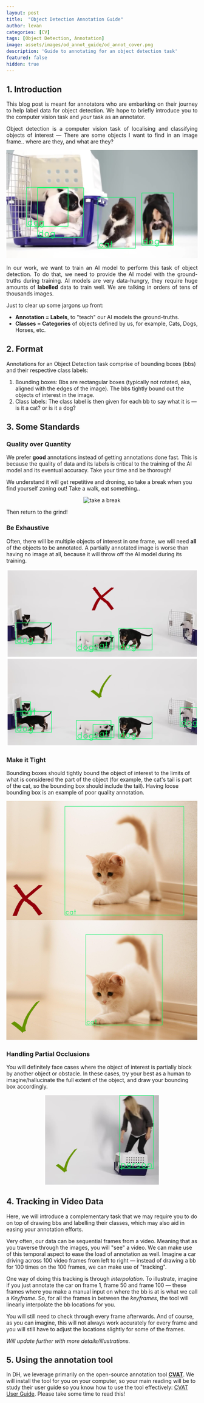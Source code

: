 ```yaml
---
layout: post
title:  "Object Detection Annotation Guide"
author: levan
categories: [CV]
tags: [Object Detection, Annotation]
image: assets/images/od_annot_guide/od_annot_cover.png
description: 'Guide to annotating for an object detection task'
featured: false
hidden: true
---
```


## 1. Introduction

<div style="text-align: justify">

This blog post is meant for annotators who are embarking on their journey to help label data for object detection. We hope to briefly introduce you to the computer vision task and *your* task as an annotator.

Object detection is a computer vision task of localising and classifying objects of interest &mdash; There are some objects I want to find in an image frame.. where are they, and what are they?

![catdog](../assets/images/od_annot_guide/catdog.jpg)

In our work, we want to train an AI model to perform this task of object detection. To do that, we need to provide the AI model with the ground-truths during training. AI models are very data-hungry, they require huge amounts of **labelled** data to train well. We are talking in orders of tens of thousands images.

Just to clear up some jargons up front:

 - **Annotation = Labels**, to "teach" our AI models the ground-truths.
 - **Classes = Categories** of objects defined by us, for example, Cats, Dogs, Horses, etc.  

</div>

## 2. Format

Annotations for an Object Detection task comprise of bounding boxes (bbs) and their respective class labels:

 1. Bounding boxes: Bbs are rectangular boxes (typically not rotated, aka, aligned with the edges of the image). The bbs tightly bound out the objects of interest in the image.
 2. Class labels: The class label is then given for each bb to say what it is &mdash; is it a cat? or is it a dog?

## 3. Some Standards

### Quality over Quantity

We prefer **good** annotations instead of getting annotations done fast. This is because the quality of data and its labels is critical to the training of the AI model and its eventual accuracy. Take your time and be thorough!

We understand it will get repetitive and droning, so take a break when you find yourself zoning out! Take a walk, eat something..

<div style="text-align: center">

<img src="https://i.kym-cdn.com/photos/images/original/001/373/328/b16.jpg" alt="take a break" width="300"/>

</div>

Then return to the grind!

### Be Exhaustive

Often, there will be multiple objects of interest in one frame, we will need **all** of the objects to be annotated. A partially annotated image is worse than having no image at all, because it will throw off the AI model during its training.  

![exhuastive cat dog](../assets/images/od_annot_guide/exhuastive_catdog.png)

### Make it Tight

Bounding boxes should tightly bound the object of interest to the limits of what is considered the part of the object (for example, the cat's tail is part of the cat, so the bounding box should include the tail). Having loose bounding box is an example of poor quality annotation.

![loose tight cat](../assets/images/od_annot_guide/loose_tight.png)

### Handling Partial Occlusions

You will definitely face cases where the object of interest is partially block by another object or obstacle. In these cases, try your best as a human to imagine/hallucinate the full extent of the object, and draw your bounding box accordingly.

<div style="text-align: center">

<img src="../assets/images/od_annot_guide/part_occlusion.png" alt="partial occlusion" width="300"/>

</div>

## 4. Tracking in Video Data

Here, we will introduce a complementary task that we may require you to do on top of drawing bbs and labelling their classes, which may also aid in easing your annotation efforts.

Very often, our data can be sequential frames from a video. Meaning that as you traverse through the images, you will "see" a video. We can make use of this temporal aspect to ease the load of annotation as well. Imagine a car driving across 100 video frames from left to right &mdash; instead of drawing a bb for 100 times on the 100 frames, we can make use of "tracking".

One way of doing this tracking is through *interpolation*. To illustrate, imagine if you just annotate the car on frame 1, frame 50 and frame 100 &mdash; these frames where you make a manual input on where the bb is at is what we call a *Keyframe*. So, for all the frames in between the *keyframes*, the tool will linearly interpolate the bb locations for you.

You will still need to check through every frame afterwards. And of course, as you can imagine, this will not always work accurately for every frame and you will still have to adjust the locations slightly for some of the frames.

*Will update further with more details/illustrations.*

## 5. Using the annotation tool

In DH, we leverage primarily on the open-source annotation tool [**CVAT**](https://github.com/opencv/cvat). We will install the tool for you on your computer, so your main reading will be to study their user guide so you know how to use the tool effectively: [CVAT User Guide](https://github.com/opencv/cvat/blob/develop/cvat/apps/documentation/user_guide.md). Please take some time to read this!
